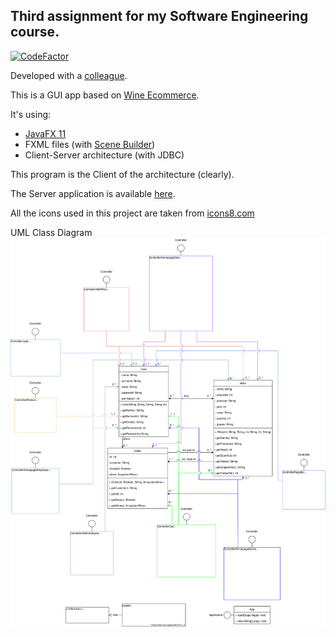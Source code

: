 ## Third assignment for my Software Engineering course.

[![CodeFactor](https://www.codefactor.io/repository/github/sclafus/ecommerce-gui/badge)](https://www.codefactor.io/repository/github/sclafus/ecommerce-gui)

Developed with a [colleague](https://github.com/marticaffa).

This is a GUI app based on [Wine Ecommerce](https://github.com/Sclafus/Wine-Ecommerce).

It's using:

-   [JavaFX 11](https://openjfx.io/)
-   FXML files (with [Scene Builder](https://gluonhq.com/products/scene-builder/))
-   Client-Server architecture (with JDBC)

This program is the Client of the architecture (clearly).

The Server application is available [here](https://github.com/Sclafus/Ecommerce-Server).

All the icons used in this project are taken from [icons8.com](https://www.icons8.com)

UML Class Diagram
![UML Class Diagram](UML/class_diagram.svg)